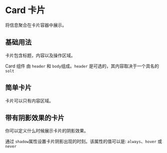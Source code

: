# Card 卡片

<p>将信息聚合在卡片容器中展示。</p>

## 基础用法

卡片包含标题，内容以及操作区域。

Card 组件 由 `header` 和 `body`组成。`header` 是可选的，其内容取决于一个具名的 `solt`

<demo vue="../../example/card/base.vue"></demo>

## 简单卡片

卡片可以只有内容区域。

<demo vue="../../example/card/simple.vue"></demo>

## 带有阴影效果的卡片

你可以定义什么时候展示卡片的阴影效果。

通过 `shadow`属性设置卡片阴影出现的时刻。该属性的值可以是: `always`、`hover` 或 `never`

<demo vue="../../example/card/shadow.vue"></demo>
